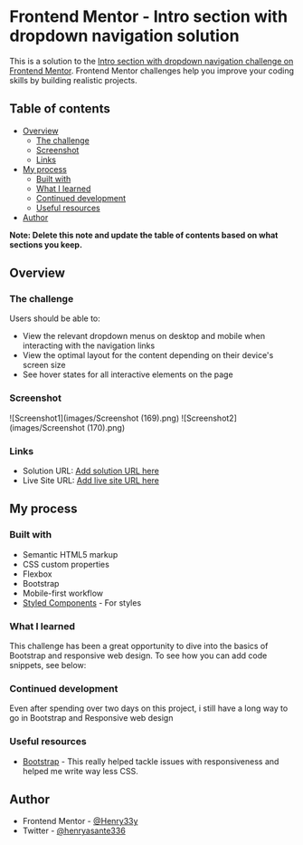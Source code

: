 # Frontend Mentor - Intro section with dropdown navigation solution

This is a solution to the [Intro section with dropdown navigation challenge on Frontend Mentor](https://www.frontendmentor.io/challenges/intro-section-with-dropdown-navigation-ryaPetHE5). Frontend Mentor challenges help you improve your coding skills by building realistic projects. 

## Table of contents

- [Overview](#overview)
  - [The challenge](#the-challenge)
  - [Screenshot](#screenshot)
  - [Links](#links)
- [My process](#my-process)
  - [Built with](#built-with)
  - [What I learned](#what-i-learned)
  - [Continued development](#continued-development)
  - [Useful resources](#useful-resources)
- [Author](#author)

**Note: Delete this note and update the table of contents based on what sections you keep.**

## Overview

### The challenge

Users should be able to:

- View the relevant dropdown menus on desktop and mobile when interacting with the navigation links
- View the optimal layout for the content depending on their device's screen size
- See hover states for all interactive elements on the page

### Screenshot

![Screenshot1](images/Screenshot (169).png)
![Screenshot2](images/Screenshot (170).png)

### Links

- Solution URL: [Add solution URL here](https://your-solution-url.com)
- Live Site URL: [Add live site URL here](https://your-live-site-url.com)

## My process

### Built with

- Semantic HTML5 markup
- CSS custom properties
- Flexbox
- Bootstrap
- Mobile-first workflow
- [Styled Components](https://styled-components.com/) - For styles


### What I learned

This challenge has been a great opportunity to dive into the basics of Bootstrap and responsive web design.
To see how you can add code snippets, see below:
### Continued development

Even after spending over two days on this project, i still have a long way to go in Bootstrap and Responsive web design


### Useful resources

- [Bootstrap](https://www.getbootstrap.com) - This really helped tackle issues with responsiveness and helped me write way less CSS.


## Author

- Frontend Mentor - [@Henry33y](https://www.frontendmentor.io/profile/Henry33y)
- Twitter - [@henryasante336](https://twitter.com/henryasante336)

